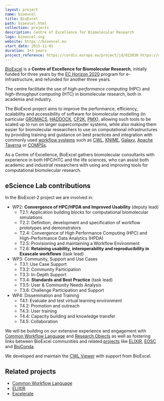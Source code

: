 ```yaml
---
layout: project
name: bioexcel
title: BioExcel
path: bioexcel.html
collection: projects
description: Centre of Excellence for Biomolecular Research
logo: bioexcel.svg
website: https://bioexcel.eu
start_date: 2015-11-01
duration: 3+3 years
project_reference: https://cordis.europa.eu/project/id/823830 https://cordis.europa.eu/project/id/675728
---
```


[BioExcel](https://bioexcel.eu/) is a **Centre of Excellence for Biomolecular
Research**, initially funded for three years by the [EC Horizon
2020](https://ec.europa.eu/programmes/horizon2020/en/news/eight-new-centres-excellence-computing-applications)
program for e-Infrastructure, and refunded for another three years.

The centre facilitate the use of _high-performance computing_ (HPC) and _high-throughput computing_ (HTC) in
biomolecular research, both in academia and industry.

The BioExcel project aims to improve the performance, efficiency, scalability
and accessibility of software for biomolecular modelling (in particular
[GROMACS](https://bioexcel.eu/software/gromacs/),
[HADDOCK](https://bioexcel.eu/software/haddock/), 
[CP2K](https://www.cp2k.org/), 
[PMX](https://bioexcel.eu/software/pmx/)), 
allowing such tools to be scaled up to run on
larger supercomputer systems, while also making them easier for biomolecular
researchers to use on computational infrastructures by providing training and
guidance on best practices and integration with commonly used 
[workflow systems](https://bioexcel.eu/software/workflows/)
such as 
[CWL](/activities/cwl/), 
[KNIME](https://www.knime.org/), 
[Galaxy](https://galaxyproject.org/), 
[Apache Taverna](/products/taverna/) or 
[COMPSs](http://www.bsc.es/computer-sciences/grid-computing/comp-superscalar).

As a Centre of Excellence, BioExcel gathers biomolecular consultants with
experience in both HPC/HTC and the life sciences, who can assist both academic
and industrial researchers with using and improving tools for computational
biomolecular research.

## eScience Lab contributions

In the BioExcel-2 project we are involved in:

* WP2: **Convergence of HPC/HPDA and Improved Usability** (deputy lead)
  * T2.1: Application building blocks for computational biomolecular simulations
  * T2.2: Definition, development and specification of workflow prototypes and demonstrators
  * T2.4: Convergence of High Performance Computing (HPC) and High-Performance Data Analytics (HPDA)
  * T2.5: Provisioning and maintaining a Workflow Environment
  * T2.6: **Retaining usability, interoperability and reproducibility in Exascale workflows** (task lead)
* WP3: Community, Support and Use Cases
  * T3.1: Use Case Support
  * T3.2: Community Participation
  * T3.3: In-Depth Support
  * T3.4: **Standards and Best Practice** (task lead)
  * T3.5: User & Community Needs Analysis
  * T3.6: Challenge Participation and Support
* WP4: Dissemination and Training
  * T4.1: Evaluate and test virtual learning environment
  * T4.2: Promotion and outreach
  * T4.3: User training
  * T4.4: Capacity building and knowledge transfer
  * T4.5: Collaboration

We will be building on our extensive experience and engagement with [Common Workflow Language](/activities/cwl/) and [Research Objects](/products/researchobject/) as well as fostering links between BioExcel communities and related [projects](/projects/) like [ELIXIR](/projects/elixir/), [EOSC](https://ec.europa.eu/research/openscience/index.cfm?pg=open-science-cloud) and [BioConda](https://bioconda.github.io/).

We developed and maintain the [CWL Viewer](/products/cwlviewer/) with support from BioExcel.

## Related projects

 * [Common Workflow Language](/activities/cwl/)
 * [ELIXIR](/projects/elixir/)
 * [Excelerate](/projects/excelerate)

